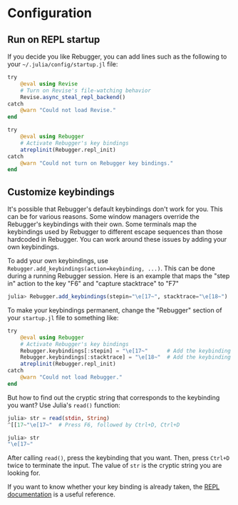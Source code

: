 # Configuration

## Run on REPL startup

If you decide you like Rebugger, you can add lines such as the following to your
`~/.julia/config/startup.jl` file:

```julia
try
    @eval using Revise
    # Turn on Revise's file-watching behavior
    Revise.async_steal_repl_backend()
catch
    @warn "Could not load Revise."
end

try
    @eval using Rebugger
    # Activate Rebugger's key bindings
    atreplinit(Rebugger.repl_init)
catch
    @warn "Could not turn on Rebugger key bindings."
end
```

## Customize keybindings

It's possible that Rebugger's default keybindings don't work for you.
This can be for various reasons. Some window managers override the Rebugger's
keybindings with their own. Some terminals map the keybindings used by Rebugger
to different escape sequences than those hardcoded in Rebugger. You can work
around these issues by adding your own keybindings.

To add your own keybindings, use `Rebugger.add_keybindings(action=keybinding, ...)`.
This can be done during a running Rebugger session. Here is an example that
maps the "step in" action to the key "F6" and "capture stacktrace" to "F7"

```julia
julia> Rebugger.add_keybindings(stepin="\e[17~", stacktrace="\e[18~")
```

To make your keybindings permanent, change the "Rebugger" section of your `startup.jl` file
to something like:
```julia
try
    @eval using Rebugger
    # Activate Rebugger's key bindings
    Rebugger.keybindings[:stepin] = "\e[17~"      # Add the keybinding F6 to step into a function.
    Rebugger.keybindings[:stacktrace] = "\e[18~"  # Add the keybinding F7 to capture a stacktrace.
    atreplinit(Rebugger.repl_init)
catch
    @warn "Could not load Rebugger."
end
```

But how to find out the cryptic string that corresponds to the keybinding you
want? Use Julia's `read()` function:

```julia
julia> str = read(stdin, String)
^[[17~"\e[17~"  # Press F6, followed by Ctrl+D, Ctrl+D

julia> str
"\e[17~"
```

After calling `read()`, press the keybinding that you want. Then, press `Ctrl+D`
twice to terminate the input. The value of `str` is the cryptic string you are
looking for.

If you want to know whether your key binding is already taken, the
[REPL documentation](https://docs.julialang.org/en/latest/stdlib/REPL/#Key-bindings-1)
is a useful reference.
